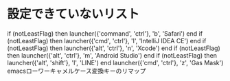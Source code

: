 # 設定できていないリスト
if (notLeastFlag) then launcher({'command', 'ctrl'}, 'b', 'Safari') end
if (notLeastFlag) then launcher({'cmd', 'ctrl'}, 'l', 'IntelliJ IDEA CE') end
if (notLeastFlag) then launcher({'alt', 'ctrl'}, 'n', 'Xcode') end
if (notLeastFlag) then launcher({'alt', 'ctrl'}, 'm', 'Android Studio') end
if (notLeastFlag) then launcher({'alt', 'shift'}, 'l', 'LINE') end
launcher({'cmd', 'ctrl'}, 'z', 'Gas Mask')
emacsローワーキャメルケース変換キーのリマップ

